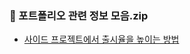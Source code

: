 
### 📑 포트폴리오 관련 정보 모음.zip

- [사이드 프로젝트에서 출시율을 높이는 방법](https://velog.io/@annapo/%EC%82%AC%EC%9D%B4%EB%93%9C-%ED%94%84%EB%A1%9C%EC%A0%9D%ED%8A%B8%EC%97%90%EC%84%9C-%EC%B6%9C%EC%8B%9C%EC%9C%A8%EC%9D%84-%EB%86%92%EC%9D%B4%EB%8A%94-%EB%B0%A9%EB%B2%95)
